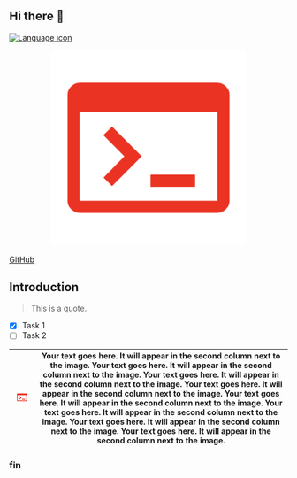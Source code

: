 ## Hi there 👋
<a href="README.fr.md">
  <img src="https://upload.wikimedia.org/wikipedia/en/thumb/c/c3/Flag_of_France.svg/30px-Flag_of_France.svg.png" alt="Language icon" style="width: 30px; height: 30px;">
</a>

<p align="center">
<img src="assets/img/erp.png" alt="Example Image" width="70%" />
</p>

[GitHub](https://github.com)
## Introduction
> This is a quote.
- [x] Task 1
- [ ] Task 2

| <img src="assets/img/erp.png" alt="Description of the image" width="70%"> | Your text goes here. It will appear in the second column next to the image. Your text goes here. It will appear in the second column next to the image. Your text goes here. It will appear in the second column next to the image. Your text goes here. It will appear in the second column next to the image. Your text goes here. It will appear in the second column next to the image. Your text goes here. It will appear in the second column next to the image. Your text goes here. It will appear in the second column next to the image. Your text goes here. It will appear in the second column next to the image. |
|:--:|---|

### fin
